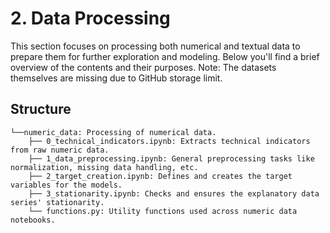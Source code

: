 # 2. Data Processing

This section focuses on processing both numerical and textual data to prepare them for further exploration and modeling. Below you'll find a brief overview of the contents and their purposes. Note: The datasets themselves are missing due to GitHub storage limit.

## Structure

```
└──numeric_data: Processing of numerical data.
    ├── 0_technical_indicators.ipynb: Extracts technical indicators from raw numeric data.
    ├── 1_data_preprocessing.ipynb: General preprocessing tasks like normalization, missing data handling, etc.
    ├── 2_target_creation.ipynb: Defines and creates the target variables for the models.
    ├── 3_stationarity.ipynb: Checks and ensures the explanatory data series' stationarity.
    └── functions.py: Utility functions used across numeric data notebooks.
```
